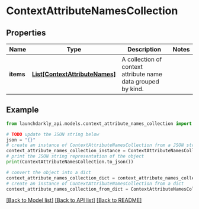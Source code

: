 # ContextAttributeNamesCollection


## Properties

Name | Type | Description | Notes
------------ | ------------- | ------------- | -------------
**items** | [**List[ContextAttributeNames]**](ContextAttributeNames.md) | A collection of context attribute name data grouped by kind. | 

## Example

```python
from launchdarkly_api.models.context_attribute_names_collection import ContextAttributeNamesCollection

# TODO update the JSON string below
json = "{}"
# create an instance of ContextAttributeNamesCollection from a JSON string
context_attribute_names_collection_instance = ContextAttributeNamesCollection.from_json(json)
# print the JSON string representation of the object
print(ContextAttributeNamesCollection.to_json())

# convert the object into a dict
context_attribute_names_collection_dict = context_attribute_names_collection_instance.to_dict()
# create an instance of ContextAttributeNamesCollection from a dict
context_attribute_names_collection_from_dict = ContextAttributeNamesCollection.from_dict(context_attribute_names_collection_dict)
```
[[Back to Model list]](../README.md#documentation-for-models) [[Back to API list]](../README.md#documentation-for-api-endpoints) [[Back to README]](../README.md)


